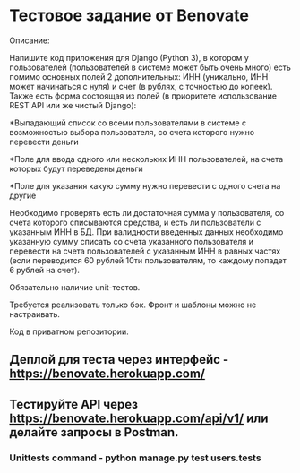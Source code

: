 # Тестовое задание от Benovate

Описание:

Напишите код приложения для Django (Python 3), в котором у пользователей (пользователей в системе может быть очень много) есть помимо основных полей 2 дополнительных: ИНН (уникально, ИНН может начинаться с нуля) и счет (в рублях, с точностью до копеек). Также есть форма состоящая из полей (в приоритете  использование REST API или же чистый Django):

*Выпадающий список со всеми пользователями в системе с возможностью выбора пользователя, со счета которого нужно перевести деньги

*Поле для ввода одного или нескольких ИНН пользователей, на счета которых будут переведены деньги

*Поле для указания какую сумму нужно перевести с одного счета на другие

Необходимо проверять есть ли достаточная сумма у пользователя, со счета которого списываются средства, и есть ли пользователи с указанным ИНН в БД. При валидности введенных данных необходимо указанную сумму списать со счета указанного пользователя и перевести на счета пользователей с указанным ИНН в равных частях (если переводится 60 рублей 10ти пользователям, то каждому попадет 6 рублей на счет).

Обязательно наличие unit-тестов.

Требуется реализовать только бэк. Фронт и шаблоны можно не настраивать.

Код в приватном репозитории.


## Деплой для теста через интерфейс - https://benovate.herokuapp.com/

## Тестируйте API через https://benovate.herokuapp.com/api/v1/ или делайте запросы в Postman.

### Unittests command - python manage.py test users.tests

